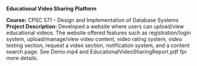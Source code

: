 **Educational Video Sharing Platform**  
  
**Course:** CPSC 571 - Design and Implementation of Database Systems   
**Project Description:** Developed a website where users can upload/view educational videos. The website offered features such as registration/login system, upload/manage/view video content, video rating system, video
testing section, request a video section, notification system, and a content search page. See Demo.mp4 and EducationalVideoSharingReport.pdf fpr more details.
